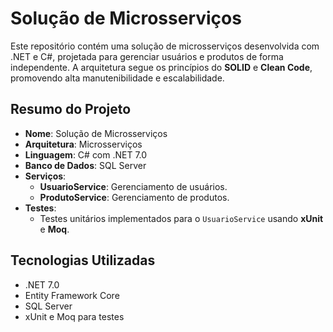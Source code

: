 # Solução de Microsserviços

Este repositório contém uma solução de microsserviços desenvolvida com .NET e C#, projetada para gerenciar usuários e produtos de forma independente. A arquitetura segue os princípios do **SOLID** e **Clean Code**, promovendo alta manutenibilidade e escalabilidade.

## Resumo do Projeto

- **Nome**: Solução de Microsserviços
- **Arquitetura**: Microsserviços
- **Linguagem**: C# com .NET 7.0
- **Banco de Dados**: SQL Server
- **Serviços**:
  - **UsuarioService**: Gerenciamento de usuários.
  - **ProdutoService**: Gerenciamento de produtos.
- **Testes**:
  - Testes unitários implementados para o `UsuarioService` usando **xUnit** e **Moq**.

## Tecnologias Utilizadas

- .NET 7.0
- Entity Framework Core
- SQL Server
- xUnit e Moq para testes
